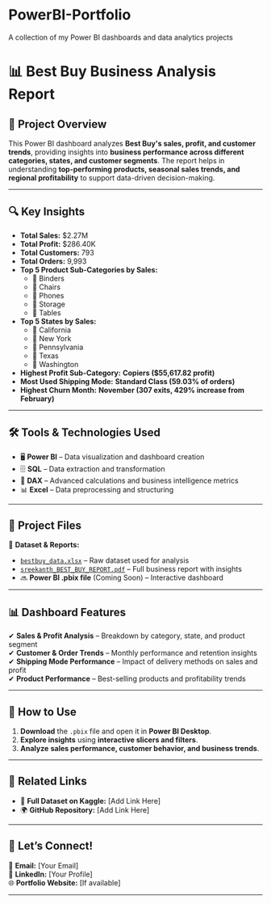 # PowerBI-Portfolio
A collection of my Power BI dashboards and data analytics projects
# 📊 Best Buy Business Analysis Report

## 📌 Project Overview  
This Power BI dashboard analyzes **Best Buy's sales, profit, and customer trends**, providing insights into **business performance across different categories, states, and customer segments**. The report helps in understanding **top-performing products, seasonal sales trends, and regional profitability** to support data-driven decision-making.  

---

## 🔍 Key Insights  
- **Total Sales:** $2.27M  
- **Total Profit:** $286.40K  
- **Total Customers:** 793  
- **Total Orders:** 9,993  
- **Top 5 Product Sub-Categories by Sales:**  
  - 📌 Binders  
  - 📌 Chairs  
  - 📌 Phones  
  - 📌 Storage  
  - 📌 Tables  
- **Top 5 States by Sales:**  
  - 📍 California  
  - 📍 New York  
  - 📍 Pennsylvania  
  - 📍 Texas  
  - 📍 Washington  
- **Highest Profit Sub-Category:** **Copiers ($55,617.82 profit)**  
- **Most Used Shipping Mode:** **Standard Class (59.03% of orders)**  
- **Highest Churn Month:** **November (307 exits, 429% increase from February)**  

---

## 🛠 Tools & Technologies Used  
- 🖥 **Power BI** – Data visualization and dashboard creation  
- 🗄 **SQL** – Data extraction and transformation  
- 🔢 **DAX** – Advanced calculations and business intelligence metrics  
- 📊 **Excel** – Data preprocessing and structuring  

---

## 📂 Project Files  
📁 **Dataset & Reports:**  
- [`bestbuy_data.xlsx`](./bestbuy_data.xlsx) – Raw dataset used for analysis  
- [`sreekanth_BEST_BUY_REPORT.pdf`](./sreekanth_BEST_BUY_REPORT.pdf) – Full business report with insights  
- 🔜 **Power BI .pbix file** (Coming Soon) – Interactive dashboard  

---

## 📊 Dashboard Features  
✔ **Sales & Profit Analysis** – Breakdown by category, state, and product segment  
✔ **Customer & Order Trends** – Monthly performance and retention insights  
✔ **Shipping Mode Performance** – Impact of delivery methods on sales and profit  
✔ **Product Performance** – Best-selling products and profitability trends  

---

## 🚀 How to Use  
1. **Download** the `.pbix` file and open it in **Power BI Desktop**.  
2. **Explore insights** using **interactive slicers and filters**.  
3. **Analyze** **sales performance, customer behavior, and business trends**.  

---

## 🔗 Related Links  
- 📂 **Full Dataset on Kaggle:** [Add Link Here]  
- 🌍 **GitHub Repository:** [Add Link Here]  

---

## 📩 Let’s Connect!  
📧 **Email:** [Your Email]  
🔗 **LinkedIn:** [Your Profile]  
🌐 **Portfolio Website:** [If available]  

---


